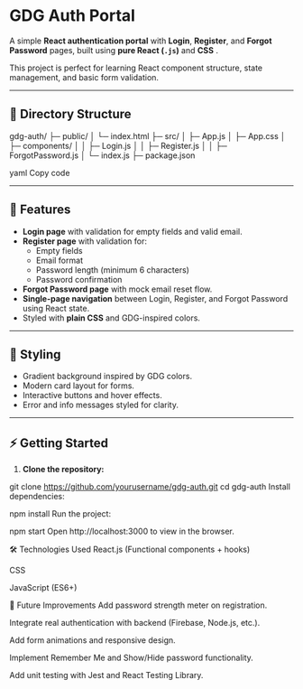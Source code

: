 ﻿# GDG Auth Portal



A simple **React authentication portal** with **Login**, **Register**, and **Forgot Password** pages, built using **pure React (`.js`)** and **CSS** .  

This project is perfect for learning React component structure, state management, and basic form validation.

---

## 📂 Directory Structure

gdg-auth/
├─ public/
│ └─ index.html
├─ src/
│ ├─ App.js
│ ├─ App.css
│ ├─ components/
│ │ ├─ Login.js
│ │ ├─ Register.js
│ │ ├─ ForgotPassword.js
│ └─ index.js
├─ package.json

yaml
Copy code

---

## 🚀 Features

- **Login page** with validation for empty fields and valid email.
- **Register page** with validation for:
  - Empty fields
  - Email format
  - Password length (minimum 6 characters)
  - Password confirmation
- **Forgot Password page** with mock email reset flow.
- **Single-page navigation** between Login, Register, and Forgot Password using React state.
- Styled with **plain CSS** and GDG-inspired colors.

---

## 🎨 Styling

- Gradient background inspired by GDG colors.
- Modern card layout for forms.
- Interactive buttons and hover effects.
- Error and info messages styled for clarity.

---

## ⚡ Getting Started

1. **Clone the repository:**


git clone https://github.com/yourusername/gdg-auth.git
cd gdg-auth
Install dependencies:

npm install
Run the project:


npm start
Open http://localhost:3000 to view in the browser.

🛠️ Technologies Used
React.js (Functional components + hooks)

CSS 

JavaScript (ES6+)

📌 Future Improvements
Add password strength meter on registration.

Integrate real authentication with backend (Firebase, Node.js, etc.).

Add form animations and responsive design.

Implement Remember Me and Show/Hide password functionality.


Add unit testing with Jest and React Testing Library.



